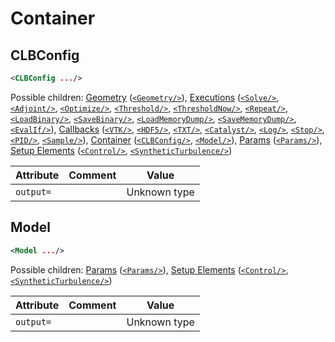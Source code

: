 #  Container 
##  CLBConfig 

```xml
<CLBConfig .../>
```

 
Possible children: [Geometry](Geometry.md) ([<code>&lt;Geometry/&gt;</code>](Geometry.md#geometry)), [Executions](Executions.md) ([<code>&lt;Solve/&gt;</code>](Executions.md#solve), [<code>&lt;Adjoint/&gt;</code>](Executions.md#adjoint), [<code>&lt;Optimize/&gt;</code>](Executions.md#optimize), [<code>&lt;Threshold/&gt;</code>](Executions.md#threshold), [<code>&lt;ThresholdNow/&gt;</code>](Executions.md#thresholdnow), [<code>&lt;Repeat/&gt;</code>](Executions.md#repeat), [<code>&lt;LoadBinary/&gt;</code>](Executions.md#loadbinary), [<code>&lt;SaveBinary/&gt;</code>](Executions.md#savebinary), [<code>&lt;LoadMemoryDump/&gt;</code>](Executions.md#loadmemorydump), [<code>&lt;SaveMemoryDump/&gt;</code>](Executions.md#savememorydump), [<code>&lt;EvalIf/&gt;</code>](Executions.md#evalif)), [Callbacks](Callbacks.md) ([<code>&lt;VTK/&gt;</code>](Callbacks.md#vtk), [<code>&lt;HDF5/&gt;</code>](Callbacks.md#hdf5), [<code>&lt;TXT/&gt;</code>](Callbacks.md#txt), [<code>&lt;Catalyst/&gt;</code>](Callbacks.md#catalyst), [<code>&lt;Log/&gt;</code>](Callbacks.md#log), [<code>&lt;Stop/&gt;</code>](Callbacks.md#stop), [<code>&lt;PID/&gt;</code>](Callbacks.md#pid), [<code>&lt;Sample/&gt;</code>](Callbacks.md#sample)), [Container](Container.md) ([<code>&lt;CLBConfig/&gt;</code>](Container.md#clbconfig), [<code>&lt;Model/&gt;</code>](Container.md#model)), [Params](Params.md) ([<code>&lt;Params/&gt;</code>](Params.md#params)), [Setup Elements](Setup-Elements.md) ([<code>&lt;Control/&gt;</code>](Setup-Elements.md#control), [<code>&lt;SyntheticTurbulence/&gt;</code>](Setup-Elements.md#syntheticturbulence)) 


| Attribute | Comment | Value |
| --- | --- | --- |
| `output=` |  | Unknown type |

##  Model 

```xml
<Model .../>
```

 
Possible children: [Params](Params.md) ([<code>&lt;Params/&gt;</code>](Params.md#params)), [Setup Elements](Setup-Elements.md) ([<code>&lt;Control/&gt;</code>](Setup-Elements.md#control), [<code>&lt;SyntheticTurbulence/&gt;</code>](Setup-Elements.md#syntheticturbulence)) 


| Attribute | Comment | Value |
| --- | --- | --- |
| `output=` |  | Unknown type |

